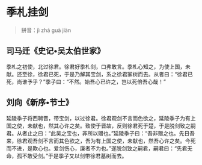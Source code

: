 # 季札挂剑

> 拼音：jì zhá guà jiàn

## 司马迁《史记•吴太伯世家》

季札之初使，北过徐君。徐君好季札剑，口弗敢言。季札心知之，为使上国，未献。还至徐，徐君已死，于是乃解其宝剑，系之徐君冢树而去。从者曰：“徐君已死，尚谁予乎？”季子曰：“不然。始吾心已许之，岂以死倍吾心哉！”

## 刘向《新序•节士》

延陵季子将西聘晋，带宝剑，以过徐君。徐君观剑不言而色欲之，延陵季子为有上国之使，未献也，然其心许之矣。致使于晋故，反则徐君死于楚，于是脱剑致之嗣君。从者止之曰：“此吴之宝也，非所以赠也。”延陵季子曰：“吾非赠之也。先日吾来，徐君观吾剑不言而其色欲之，吾为有上国之使，未献也，然吾心许之矣。今死而不进，是欺心也。爱剑伤心，廉者不为也。”遂脱剑致之嗣君，嗣君曰：“先君无命，孤不敢受剑。”于是季子又以剑带徐君墓树而去。

